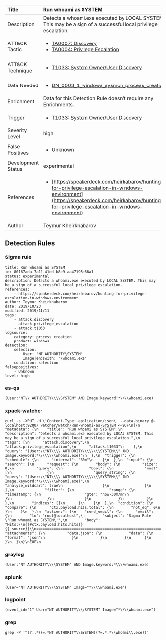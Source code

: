 | Title                | Run whoami as SYSTEM                                                                                                                                                 |
|:---------------------|:------------------------------------------------------------------------------------------------------------------------------------------------------------|
| Description          | Detects a whoami.exe executed by LOCAL SYSTEM. This may be a sign of a successful local privilege escalation.                                                                                                                                           |
| ATT&amp;CK Tactic    |  <ul><li>[TA0007: Discovery](https://attack.mitre.org/tactics/TA0007)</li><li>[TA0004: Privilege Escalation](https://attack.mitre.org/tactics/TA0004)</li></ul>  |
| ATT&amp;CK Technique | <ul><li>[T1033: System Owner/User Discovery](https://attack.mitre.org/techniques/T1033)</li></ul>  |
| Data Needed          | <ul><li>[DN_0003_1_windows_sysmon_process_creation](../Data_Needed/DN_0003_1_windows_sysmon_process_creation.md)</li></ul>  |
| Enrichment           |  Data for this Detection Rule doesn't require any Enrichments.  |
| Trigger              | <ul><li>[T1033: System Owner/User Discovery](../Triggers/T1033.md)</li></ul>  |
| Severity Level       | high |
| False Positives      | <ul><li>Unknown</li></ul>  |
| Development Status   | experimental |
| References           | <ul><li>[https://speakerdeck.com/heirhabarov/hunting-for-privilege-escalation-in-windows-environment](https://speakerdeck.com/heirhabarov/hunting-for-privilege-escalation-in-windows-environment)</li></ul>  |
| Author               | Teymur Kheirkhabarov |


## Detection Rules

### Sigma rule

```
title: Run whoami as SYSTEM
id: 80167ada-7a12-41ed-b8e9-aa47195c66a1
status: experimental
description: Detects a whoami.exe executed by LOCAL SYSTEM. This may be a sign of a successful local privilege escalation.
references:
    - https://speakerdeck.com/heirhabarov/hunting-for-privilege-escalation-in-windows-environment
author: Teymur Kheirkhabarov
date: 2019/10/23
modified: 2019/11/11
tags:
    - attack.discovery
    - attack.privilege_escalation
    - attack.t1033
logsource:
    category: process_creation
    product: windows
detection:
    selection:
        User: 'NT AUTHORITY\SYSTEM'
        Image|endswith: '\whoami.exe'
    condition: selection
falsepositives:
    - Unknown
level: high

```





### es-qs
    
```
(User:"NT\\ AUTHORITY\\\\SYSTEM" AND Image.keyword:*\\\\whoami.exe)
```


### xpack-watcher
    
```
curl -s -XPUT -H \'Content-Type: application/json\' --data-binary @- localhost:9200/_watcher/watch/Run-whoami-as-SYSTEM <<EOF\n{\n  "metadata": {\n    "title": "Run whoami as SYSTEM",\n    "description": "Detects a whoami.exe executed by LOCAL SYSTEM. This may be a sign of a successful local privilege escalation.",\n    "tags": [\n      "attack.discovery",\n      "attack.privilege_escalation",\n      "attack.t1033"\n    ],\n    "query": "(User:\\"NT\\\\ AUTHORITY\\\\\\\\SYSTEM\\" AND Image.keyword:*\\\\\\\\whoami.exe)"\n  },\n  "trigger": {\n    "schedule": {\n      "interval": "30m"\n    }\n  },\n  "input": {\n    "search": {\n      "request": {\n        "body": {\n          "size": 0,\n          "query": {\n            "bool": {\n              "must": [\n                {\n                  "query_string": {\n                    "query": "(User:\\"NT\\\\ AUTHORITY\\\\\\\\SYSTEM\\" AND Image.keyword:*\\\\\\\\whoami.exe)",\n                    "analyze_wildcard": true\n                  }\n                }\n              ],\n              "filter": {\n                "range": {\n                  "timestamp": {\n                    "gte": "now-30m/m"\n                  }\n                }\n              }\n            }\n          }\n        },\n        "indices": []\n      }\n    }\n  },\n  "condition": {\n    "compare": {\n      "ctx.payload.hits.total": {\n        "not_eq": 0\n      }\n    }\n  },\n  "actions": {\n    "send_email": {\n      "email": {\n        "to": "root@localhost",\n        "subject": "Sigma Rule \'Run whoami as SYSTEM\'",\n        "body": "Hits:\\n{{#ctx.payload.hits.hits}}{{_source}}\\n================================================================================\\n{{/ctx.payload.hits.hits}}",\n        "attachments": {\n          "data.json": {\n            "data": {\n              "format": "json"\n            }\n          }\n        }\n      }\n    }\n  }\n}\nEOF\n
```


### graylog
    
```
(User:"NT AUTHORITY\\\\SYSTEM" AND Image.keyword:*\\\\whoami.exe)
```


### splunk
    
```
(User="NT AUTHORITY\\\\SYSTEM" Image="*\\\\whoami.exe")
```


### logpoint
    
```
(event_id="1" User="NT AUTHORITY\\\\SYSTEM" Image="*\\\\whoami.exe")
```


### grep
    
```
grep -P '^(?:.*(?=.*NT AUTHORITY\\SYSTEM)(?=.*.*\\whoami\\.exe))'
```



